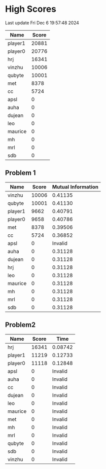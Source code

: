 # High Scores
Last update Fri Dec  6 19:57:48 2024

|  Name | Score |
| -- | -- |
| player1 | 20881 |
| player0 | 20776 |
| hrj | 16341 |
| vinzhu | 10006 |
| qubyte | 10001 |
| met | 8378 |
| cc | 5724 |
| apsl | 0 |
| auha | 0 |
| dujean | 0 |
| leo | 0 |
| maurice | 0 |
| mh | 0 |
| mrl | 0 |
| sdb | 0 |

## Problem 1
|  Name | Score | Mutual Information |
| -- | -- | -- |
| vinzhu | 10006 |  0.41135  |
| qubyte | 10001 |  0.41130  |
| player1 | 9662 |  0.40791  |
| player0 | 9658 |  0.40786  |
| met | 8378 |  0.39506  |
| cc | 5724 |  0.36852  |
| apsl | 0 |  Invalid  |
| auha | 0 |  0.31128  |
| dujean | 0 |  0.31128  |
| hrj | 0 |  0.31128  |
| leo | 0 |  0.31128  |
| maurice | 0 |  0.31128  |
| mh | 0 |  0.31128  |
| mrl | 0 |  0.31128  |
| sdb | 0 |  0.31128  |

## Problem2
|  Name | Score | Time |
| -- | -- | -- |
| hrj | 16341 |  0.08742  |
| player1 | 11219 |  0.12733  |
| player0 | 11118 |  0.12848  |
| apsl | 0 |  Invalid  |
| auha | 0 |  Invalid  |
| cc | 0 |  Invalid  |
| dujean | 0 |  Invalid  |
| leo | 0 |  Invalid  |
| maurice | 0 |  Invalid  |
| met | 0 |  Invalid  |
| mh | 0 |  Invalid  |
| mrl | 0 |  Invalid  |
| qubyte | 0 |  Invalid  |
| sdb | 0 |  Invalid  |
| vinzhu | 0 |  Invalid  |

